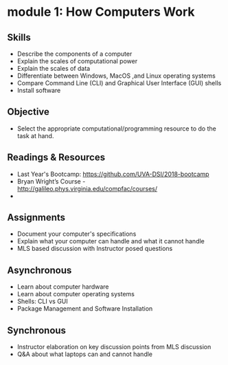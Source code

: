 # module 1: How Computers Work

## Skills
* Describe the components of a computer
* Explain the scales of computational power
* Explain the scales of data
* Differentiate between Windows, MacOS ,and Linux operating systems
* Compare Command Line (CLI) and Graphical User Interface (GUI) shells
* Install software

## Objective
* Select the appropriate computational/programming resource to do the task at hand.

## Readings & Resources
* Last Year's Bootcamp: https://github.com/UVA-DSI/2018-bootcamp
* Bryan Wright’s Course - http://galileo.phys.virginia.edu/compfac/courses/
* 

## Assignments
* Document your computer's specifications
* Explain what your computer can handle and what it cannot handle
* MLS based discussion with Instructor posed questions

## Asynchronous
* Learn about computer hardware
* Learn about computer operating systems
* Shells: CLI vs GUI
* Package Management and Software Installation

## Synchronous
* Instructor elaboration on key discussion points from MLS discussion
* Q&A about what laptops can and cannot handle
